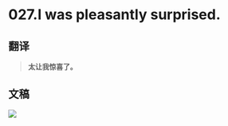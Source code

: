 # 027.I was pleasantly surprised.

## 翻译

> **太让我惊喜了。**

## 文稿

![](https://cdn.jsdelivr.net/gh/imtianx/speaking180/img/027.jpg)

